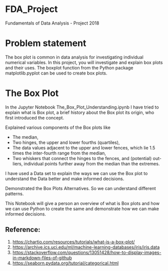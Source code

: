 # FDA_Project
Fundamentals of Data Analysis - Project 2018

# Problem statement
The box plot is common in data analysis for investigating individual numerical variables. In this project, you will investigate and explain box plots and their uses. The boxplot function from the Python package matplotlib.pyplot can be used to create box plots. 

# The Box Plot
In the Jupyter Notebook The_Box_Plot_Understanding.ipynb I have tried to explain what is Box plot, a brief history about the Box plot its origin, who first introduced the concept.

Explained various components of the Box plots like 

* The median,
* Two hinges, the upper and lower fourths (quartiles),
* The data values adjacent to the upper and lower fences, which lie 1.5 times the inter-fourth range from the median,
* Two whiskers that connect the hinges to the fences, and
(potential) out-liers, individual points further away from the median than the extremes.

I have used a Data set to explain the ways we can use the Box plot to understand the Data better and make informed decisions. 

Demonstrated the Box Plots Alternatives. So we can understand different patterns.

This Notebook will give a person an overview of what is Box plots and how we can use Python to create the same and demonstrate how we can make informed decisions.

## Reference:
1. https://chartio.com/resources/tutorials/what-is-a-box-plot/
2. https://archive.ics.uci.edu/ml/machine-learning-databases/iris/iris.data 
3. https://stackoverflow.com/questions/13051428/how-to-display-images-in-markdown-files-of-github
4. https://seaborn.pydata.org/tutorial/categorical.html
